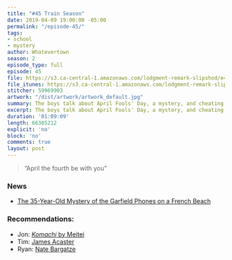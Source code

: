 ```yaml
---
title: "#45 Train Season"
date: 2019-04-09 19:00:00 -05:00
permalink: "/episode-45/"
tags:
- school
- mystery
author: Whatevertown
season: 2
episode_type: full
episode: 45
file: https://s3.ca-central-1.amazonaws.com/lodgment-remark-slipshod/e45.mp3
file_itunes: https://s3.ca-central-1.amazonaws.com/lodgment-remark-slipshod/e45.m4a
stitcher: 59969903
artwork: "/dist/artwork/artwork_default.jpg"
summary: The boys talk about April Fools' Day, a mystery, and cheating in school.
excerpt: The boys talk about April Fools' Day, a mystery, and cheating in school.
duration: '01:09:09'
length: 66385212
explicit: 'no'
block: 'no'
comments: true
layout: post
---
```


> “April the fourth be with you”

### News

- [The 35-Year-Old Mystery of the Garfield Phones on a French Beach](https://www.atlasobscura.com/articles/garfield-phone-beach)

### Recommendations:

- Jon: [*Komachi* by Meitei](https://metronrecords.bandcamp.com/album/komachi)
- Tim: [James Acaster](https://letterboxd.com/film/james-acaster-repertoire/)
- Ryan:  [Nate Bargatze](https://letterboxd.com/film/nate-bargatze-the-tennessee-kid/)
